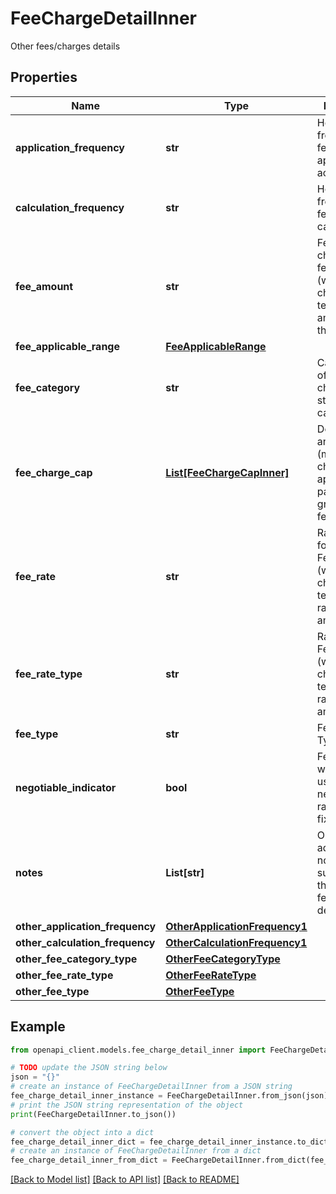 # FeeChargeDetailInner

Other fees/charges details

## Properties

Name | Type | Description | Notes
------------ | ------------- | ------------- | -------------
**application_frequency** | **str** | How frequently the fee/charge is applied to the account | 
**calculation_frequency** | **str** | How frequently the fee/charge is calculated | [optional] 
**fee_amount** | **str** | Fee Amount charged for a fee/charge (where it is charged in terms of an amount rather than a rate) | [optional] 
**fee_applicable_range** | [**FeeApplicableRange**](FeeApplicableRange.md) |  | [optional] 
**fee_category** | **str** | Categorisation of fees and charges into standard categories. | 
**fee_charge_cap** | [**List[FeeChargeCapInner]**](FeeChargeCapInner.md) | Details about any caps (maximum charges) that apply to a particular or group of fee/charge | [optional] 
**fee_rate** | **str** | Rate charged for Fee/Charge (where it is charged in terms of a rate rather than an amount) | [optional] 
**fee_rate_type** | **str** | Rate type for Fee/Charge (where it is charged in terms of a rate rather than an amount) | [optional] 
**fee_type** | **str** | Fee/Charge Type | 
**negotiable_indicator** | **bool** | Fee/charge which is usually negotiable rather than a fixed amount | [optional] 
**notes** | **List[str]** | Optional additional notes to supplement the fee/charge details. | [optional] 
**other_application_frequency** | [**OtherApplicationFrequency1**](OtherApplicationFrequency1.md) |  | [optional] 
**other_calculation_frequency** | [**OtherCalculationFrequency1**](OtherCalculationFrequency1.md) |  | [optional] 
**other_fee_category_type** | [**OtherFeeCategoryType**](OtherFeeCategoryType.md) |  | [optional] 
**other_fee_rate_type** | [**OtherFeeRateType**](OtherFeeRateType.md) |  | [optional] 
**other_fee_type** | [**OtherFeeType**](OtherFeeType.md) |  | [optional] 

## Example

```python
from openapi_client.models.fee_charge_detail_inner import FeeChargeDetailInner

# TODO update the JSON string below
json = "{}"
# create an instance of FeeChargeDetailInner from a JSON string
fee_charge_detail_inner_instance = FeeChargeDetailInner.from_json(json)
# print the JSON string representation of the object
print(FeeChargeDetailInner.to_json())

# convert the object into a dict
fee_charge_detail_inner_dict = fee_charge_detail_inner_instance.to_dict()
# create an instance of FeeChargeDetailInner from a dict
fee_charge_detail_inner_from_dict = FeeChargeDetailInner.from_dict(fee_charge_detail_inner_dict)
```
[[Back to Model list]](../README.md#documentation-for-models) [[Back to API list]](../README.md#documentation-for-api-endpoints) [[Back to README]](../README.md)


